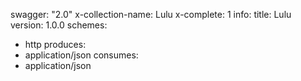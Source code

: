 swagger: "2.0"
x-collection-name: Lulu
x-complete: 1
info:
  title: Lulu
  version: 1.0.0
schemes:
- http
produces:
- application/json
consumes:
- application/json